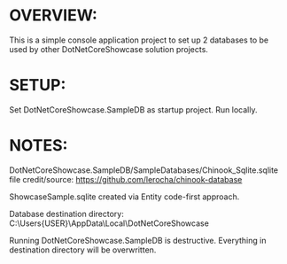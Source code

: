 ﻿# OVERVIEW:
This is a simple console application project to set up 2 databases to be used by other DotNetCoreShowcase solution projects.

# SETUP:
Set DotNetCoreShowcase.SampleDB as startup project. Run locally.

# NOTES:
DotNetCoreShowcase.SampleDB/SampleDatabases/Chinook_Sqlite.sqlite file credit/source:
	https://github.com/lerocha/chinook-database

ShowcaseSample.sqlite created via Entity code-first approach.

Database destination directory: 
	C:\Users\{USER}\AppData\Local\DotNetCoreShowcase

Running DotNetCoreShowcase.SampleDB is destructive. Everything in destination 
directory will be overwritten.
